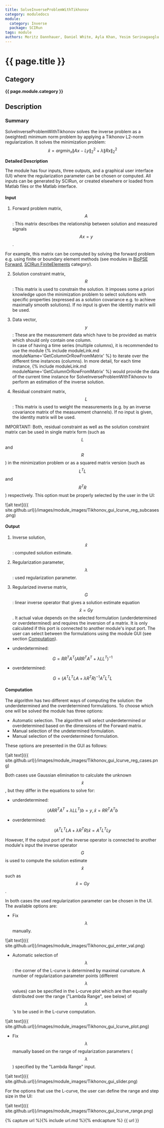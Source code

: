 ```yaml
---
title: SolveInverseProblemWithTikhonov
category: moduledocs
module:
  category: Inverse
  package: SCIRun
tags: module
authors: Moritz Dannhauer, Daniel White, Ayla Khan, Yesim Serinagaoglu
---
```


<script type="text/javascript" async
  src="https://cdn.mathjax.org/mathjax/latest/MathJax.js?config=TeX-AMS_CHTML">
</script>

# {{ page.title }}

## Category

**{{ page.module.category }}**

## Description

### Summary

SolveInverseProblemWithTikhonov solves the inverse problem as a (weighted) minimum norm problem by applying a Tikhonov L2-norm regularization.
It solves the minimization problem: 
$$\hat{x}=argmin_x \|Ax -Ly\|^{2}_{2} + \lambda\|Rx\|^{2}_{2}$$

**Detailed Description**

The module has four inputs, three outputs, and a graphical user interface (UI) where the regularization parameter can be chosen or computed.
All inputs can be generated by SCIRun, or created elsewhere or loaded from Matlab files or the Matlab interface.

#### Input

1. Forward problem matrix, $$A$$: This matrix describes the relationship between solution and measured signals $$A x = y$$.

For example, this matrix can be computed by solving the forward problem e.g. using finite or boundary element methods (see modules in  [BioPSE Forward](http://scirundocwiki.sci.utah.edu/SCIRunDocs/index.php/CIBC:Documentation:SCIRun:Reference:BioPSE "TODO Change once it's off the wiki"), [SCIRun FiniteElements](#finiteelements) category).

2. Solution constraint matrix, $$R$$: This matrix is used to constrain the solution. It imposes some a priori knowledge upon the minimization problem to select solutions 
with specific properties (expressed as a solution covariance e.g. to achieve maximally smooth solutions). If no input is given the identity matrix will be used.

3. Data vector, $$y$$: These are the measurement data which have to be provided as matrix which should only contain one column.  
In case of having a time series (multiple columns), it is recommended to use the module {% include moduleLink.md moduleName='GetColumnOrRowFromMatrix' %} to iterate over the different time instances (columns). In more detail, for each time instance, {% include moduleLink.md moduleName='GetColumnOrRowFromMatrix' %} would provide the data of the current time instance for SolveInverseProblemWithTikhonov to perform an estimation of the inverse solution.

4. Residual constraint matrix, $$L$$: This matrix is used to weight the measurements (e.g. by an inverse covariance matrix of the measurement channels).
If no input is given, the identity matrix will be used.

IMPORTANT: Both, residual constraint as well as the solution constraint matrix can be used in single matrix form (such as $$L$$ and $$R$$) in the minimization problem or as a squared matrix version (such as $$L^T L$$ and $$R^T R$$) respectively. This option must be properly selected by the user in the UI:

![alt text]({{ site.github.url}}/images/module_images/Tikhonov_gui_lcurve_reg_subcases.png)

#### Output

1. Inverse solution, $$\hat{x}$$: computed solution estimate.

2. Regularization parameter, $$ \lambda $$: used regularization parameter.

3. Regularized inverse matrix, $$G$$: linear inverse operator that gives a solution estimate equation $$\hat{x} = G y$$. It actual value depends on the selected formulation (underdetermined or overdetermined) and requires the inversion of a matrix. It is only calculated if this port is connected to another module's input port.
The user can select between the formulations using the module GUI (see section [Computation](#computation)).

* underdetermined:

$$G=RR^TA^T (ARR^TA^T + \lambda LL^T)^{-1}$$

* overdetermined:

$$G=(A^TL^TLA + \lambda R^TR)^{-1}A^TL^TL$$

#### Computation <a name="computation"></a>

The algorithm has two different ways of computing the solution: the underdetermined and the overdetermined formulations.
To choose which one will be solved the module has three options:

* Automatic selection. The algorithm will select underdetermined or overdetermined based on the dimensions of the Forward matrix.
* Manual selection of the undetermined formulation.
* Manual selection of the overdetermined formulation.

These options are presented in the GUI as follows:

![alt text]({{ site.github.url}}/images/module_images/Tikhonov_gui_lcurve_reg_cases.png)

Both cases use Gaussian elimination to calculate the unknown $$\hat{x}$$, but they differ in the equations to solve for:

* underdetermined:

$$ (A R R^T A^T + \lambda L L^T) b = y, \hat{x} = R R^T A^T b  $$

* overdetermined:

$$(A^T L^T L A + \lambda R^T R) \hat{x} = A^T L^T L y$$

However, If the output port of the inverse operator is connected to another module's input the inverse operator $$ G $$ is used to compute the
solution estimate $$ \hat{x} $$ such as $$ \hat{x} = G y $$. 

In both cases the used regularization parameter can be chosen in the UI.
The available options are:

* Fix $$ \lambda $$ manually.

![alt text]({{ site.github.url}}/images/module_images/Tikhonov_gui_enter_val.png)

* Automatic selection of $$ \lambda $$: the corner of the L-curve is determined by maximal curvature. A number of regularization parameter points (different $$ \lambda $$ values) can be specified in the L-curve plot which are than equally distributed over the range ("Lambda Range", see below) of $$ \lambda$$'s to be used in the L-curve computation. 

![alt text]({{ site.github.url}}/images/module_images/Tikhonov_gui_lcurve_plot.png)

* Fix $$ \lambda $$ manually based on the range of regularization parameters ($$ \lambda $$) specified by the "Lambda Range" input.

![alt text]({{ site.github.url}}/images/module_images/Tikhonov_gui_slider.png)

For the options that use the L-curve, the user can define the range and step size in the UI:

![alt text]({{ site.github.url}}/images/module_images/Tikhonov_gui_lcurve_range.png)


{% capture url %}{% include url.md %}{% endcapture %}
{{ url }}
